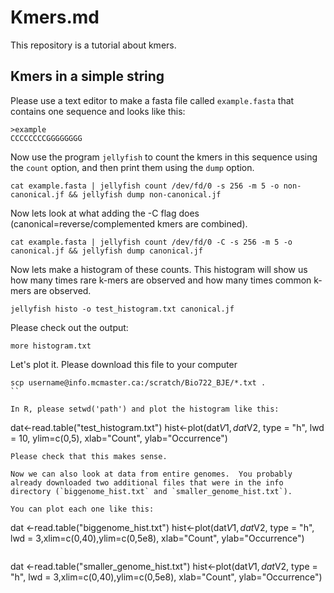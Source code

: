 # Kmers.md

This repository is a tutorial about kmers.

## Kmers in a simple string

Please use a text editor to make a fasta file called `example.fasta` that contains one sequence and looks like this:
```
>example
CCCCCCCCGGGGGGGG
```

Now use the program `jellyfish` to count the kmers in this sequence using the `count` option, and then print them using the `dump` option.

```
cat example.fasta | jellyfish count /dev/fd/0 -s 256 -m 5 -o non-canonical.jf && jellyfish dump non-canonical.jf 
```

Now lets look at what adding the -C flag does (canonical=reverse/complemented kmers are combined).
```
cat example.fasta | jellyfish count /dev/fd/0 -C -s 256 -m 5 -o canonical.jf && jellyfish dump canonical.jf 
```

Now lets make a histogram of these counts.  This histogram will show us how many times rare k-mers are observed and how many times common k-mers are observed.

```
jellyfish histo -o test_histogram.txt canonical.jf 
```

Please check out the output:
```
more histogram.txt
```

Let's plot it. Please download this file to your computer

```
scp username@info.mcmaster.ca:/scratch/Bio722_BJE/*.txt .
``

In R, please setwd('path') and plot the histogram like this:
```
dat<-read.table("test_histogram.txt")
hist<-plot(dat$V1, dat$V2, type = "h", lwd = 10, ylim=c(0,5), xlab="Count", ylab="Occurrence") 
```
Please check that this makes sense.

Now we can also look at data from entire genomes.  You probably already downloaded two additional files that were in the info directory (`biggenome_hist.txt` and `smaller_genome_hist.txt`).

You can plot each one like this:
```
dat <-read.table("biggenome_hist.txt")
hist<-plot(dat$V1, dat$V2, type = "h", lwd = 3,xlim=c(0,40),ylim=c(0,5e8), xlab="Count", ylab="Occurrence") 
```
```
dat <-read.table("smaller_genome_hist.txt")
hist<-plot(dat$V1, dat$V2, type = "h", lwd = 3,xlim=c(0,40),ylim=c(0,5e8), xlab="Count", ylab="Occurrence") 
```


